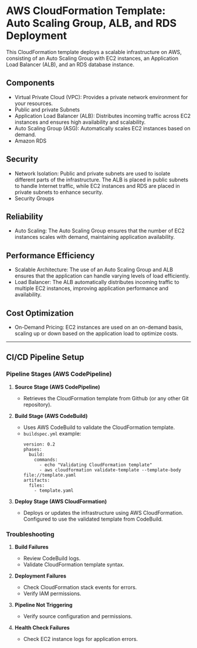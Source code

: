 # AWS CloudFormation Template: Auto Scaling Group, ALB, and RDS Deployment

This CloudFormation template deploys a scalable infrastructure on AWS, consisting of an Auto Scaling Group with EC2 instances, an Application Load Balancer (ALB), and an RDS database instance.

## Components
- Virtual Private Cloud (VPC): Provides a private network environment for your resources.
- Public and private Subnets
- Application Load Balancer (ALB): Distributes incoming traffic across EC2 instances and ensures high availability and scalability.
- Auto Scaling Group (ASG): Automatically scales EC2 instances based on demand.
- Amazon RDS

## Security
- Network Isolation: Public and private subnets are used to isolate different parts of the infrastructure. The ALB is placed in public subnets to handle Internet traffic, while EC2 instances and RDS are placed in private subnets to enhance security.
- Security Groups

## Reliability
- Auto Scaling: The Auto Scaling Group ensures that the number of EC2 instances scales with demand, maintaining application availability.

## Performance Efficiency
- Scalable Architecture: The use of an Auto Scaling Group and ALB ensures that the application can handle varying levels of load efficiently.
- Load Balancer: The ALB automatically distributes incoming traffic to multiple EC2 instances, improving application performance and availability.

## Cost Optimization
- On-Demand Pricing: EC2 instances are used on an on-demand basis, scaling up or down based on the application load to optimize costs.

-----------------------------------------------------------------------------------------

## CI/CD Pipeline Setup

### Pipeline Stages (AWS CodePipeline)

1. **Source Stage (AWS CodePipeline)**
   - Retrieves the CloudFormation template from Github (or any other Git repository).

2. **Build Stage (AWS CodeBuild)**
   - Uses AWS CodeBuild to validate the CloudFormation template.
   - `buildspec.yml` example:
     ```
     version: 0.2
     phases:
       build:
         commands:
           - echo "Validating CloudFormation template"
           - aws cloudformation validate-template --template-body file://template.yaml
     artifacts:
       files:
         - template.yaml
     ```

3. **Deploy Stage (AWS CloudFormation)**
   - Deploys or updates the infrastructure using AWS CloudFormation. Configured to use the validated template from CodeBuild.


### Troubleshooting

1. **Build Failures**
   - Review CodeBuild logs.
   - Validate CloudFormation template syntax.

2. **Deployment Failures**
   - Check CloudFormation stack events for errors.
   - Verify IAM permissions.

3. **Pipeline Not Triggering**
   - Verify source configuration and permissions.

4. **Health Check Failures**
   - Check EC2 instance logs for application errors.